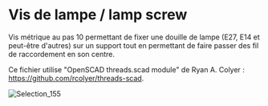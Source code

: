 # Vis de lampe / lamp screw

Vis métrique au pas 10 permettant de fixer une douille de lampe (E27, E14 et peut-être d'autres) sur un support tout en permettant de faire passer des fil de raccordement en son centre.

Ce fichier utilise "OpenSCAD threads.scad module" de Ryan A. Colyer : https://github.com/rcolyer/threads-scad.

![Selection_155](https://user-images.githubusercontent.com/3735794/193463937-49383240-4808-467b-bd47-cbb3b6ed775c.png)

